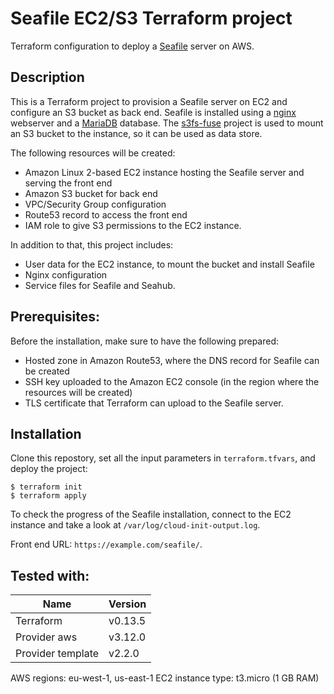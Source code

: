 # Seafile EC2/S3 Terraform project
Terraform configuration to deploy a [Seafile](https://www.seafile.com/en/home/) server on AWS.

## Description
This is a Terraform project to provision a Seafile server on EC2 and configure an S3 bucket as back end.
Seafile is installed using a [nginx](https://www.nginx.com/) webserver and a [MariaDB](https://mariadb.org/) database.
The [s3fs-fuse](https://github.com/s3fs-fuse/s3fs-fuse) project is used to mount an S3 bucket to the instance, so it can be used as data store.

The following resources will be created:
- Amazon Linux 2-based EC2 instance hosting the Seafile server and serving the front end
- Amazon S3 bucket for back end
- VPC/Security Group configuration
- Route53 record to access the front end
- IAM role to give S3 permissions to the EC2 instance.

In addition to that, this project includes:
- User data for the EC2 instance, to mount the bucket and install Seafile
- Nginx configuration
- Service files for Seafile and Seahub.

## Prerequisites:
Before the installation, make sure to have the following prepared:
- Hosted zone in Amazon Route53, where the DNS record for Seafile can be created
- SSH key uploaded to the Amazon EC2 console (in the region where the resources will be created)
- TLS certificate that Terraform can upload to the Seafile server.

## Installation
Clone this repostory, set all the input parameters in `terraform.tfvars`, and deploy the project:
```shell
$ terraform init
$ terraform apply
```

To check the progress of the Seafile installation, connect to the EC2 instance and take a look at `/var/log/cloud-init-output.log`.

Front end URL: `https://example.com/seafile/`.

## Tested with:
| Name | Version |
|------|---------|
| Terraform | v0.13.5 |
| Provider aws | v3.12.0 |
| Provider template | v2.2.0 |

AWS regions: eu-west-1, us-east-1
EC2 instance type: t3.micro (1 GB RAM)